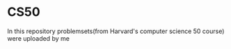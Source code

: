 # CS50
In this repository problemsets(from Harvard's computer science 50 course) were uploaded by me
